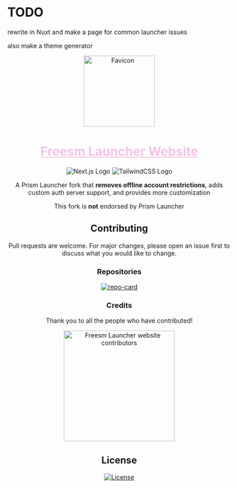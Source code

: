# TODO

rewrite in Nuxt and make a page for common launcher issues

also make a theme generator

<div align="center">

<img width="160" height="160" align="center" src="https://github.com/FreesmTeam/FreesmLauncher/raw/develop/docs/favicon.webp" alt="Favicon">

<h1>
  <a style="color:#f5c2e7" href="https://freesmlauncher.org/">Freesm Launcher Website</a>
</h1>

<img alt="Next.js Logo" src="https://img.shields.io/badge/Next-black?style=for-the-badge&logo=next.js&logoColor=white">
<img alt="TailwindCSS Logo" src="https://img.shields.io/badge/tailwindcss-%2338B2AC.svg?style=for-the-badge&logo=tailwind-css&logoColor=white">

A Prism Launcher fork that **removes offline account restrictions**, adds custom auth server support, and provides more customization

This fork is **not** endorsed by Prism Launcher

## Contributing

Pull requests are welcome. For major changes, please open an issue first to discuss what you would like to change.

### Repositories

[![repo-card]](https://github.com/freesmteam/freesmlauncher)

### Credits

Thank you to all the people who have contributed!

<a href="https://github.com/freesmteam/website-freesmlauncher/graphs/contributors">
  <img alt="Freesm Launcher website contributors" src="https://contrib.rocks/image?repo=freesmteam/website-freesmlauncher" width="250"/>
</a>

## License

<a href="./LICENSE">
  <img src="https://img.shields.io/github/license/freesmteam/website-freesmlauncher?label=License&logo=gnu&color=C4282D&style=for-the-badge" alt="License">
</a>

</div>

<!-- Variables -->

[repo-card]: https://github-readme-stats.vercel.app/api/pin/?username=freesmteam&repo=freesmlauncher&bg_color=0c0c13&text_color=ffffff&title_color=f5c2e7&icon_color=f5c2e7&border_radius=8&hide_border=true